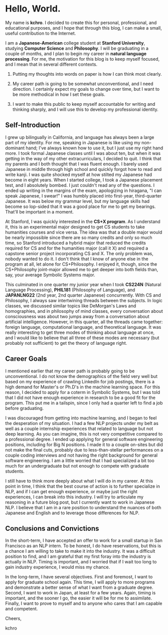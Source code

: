 # Hello, World.

My name is __kchro__. I decided to create this for personal, professional, and educational purposes, and I hope that through this blog, I can make a small, useful contribution to the Internet.

I am a __Japanese-American__ college student at __Stanford University__, studying __Computer Science__ and __Philosophy__. I will be graduating in a couple of months, and I plan to begin my career in __natural language processing__. For me, the motivation for this blog is to keep myself focused, and I mean that in several different contexts.

1) Putting my thoughts into words on paper is how I can think most clearly.

2) My career path is going to be somewhat unconventional, and I need direction. I certainly expect my goals to change over time, but I want to be more methodical in how I set these goals.

3) I want to make this public to keep myself accountable for writing and thinking sharply, and I will use this to develop my professional identity.

## Self-Introduction

I grew up bilingually in California, and language has always been a large part of my identity. For me, speaking in Japanese is like using my non-dominant hand; I've always known how to use it, but I just use my right hand more. I took formal Japanese classes until I was about ten, but when it was getting in the way of my other extracurriculars, I decided to quit. I think that my parents and I both thought that I was fluent enough. I barely used Japanese in middle through high school and quickly forgot how to read and write kanji. I was quite shocked myself at how stilted my Japanese had become in eight years. When I started college, I took a Japanese placement test, and I absolutely bombed. I just couldn't read any of the questions. I ended up writing in the margins of the exam, apologizing in hiragana, "I can speak Japanese, I swear!" I was humbly placed into first-year, third-quarter Japanese. It was below my grammar level, but my language skills had become so lop-sided that it was a good place for me to get my bearings. That'll be important in a moment.

At Stanford, I was quickly interested in the __CS+X program__. As I understand it, this is an experimental major designed to get CS students to take humanities courses and vice versa. The idea was that a double major would be nearly impossible since there are so many credits and only so much time, so Stanford introduced a hybrid major that reduced the credits required for CS and for the humanities major (call it X) and required a capstone senior project incorporating CS and X. The only problem was, nobody wanted to do it. I don't think that I know of anyone else in the program at all, let alone for CS+Philosophy. I enjoyed it, though, since the CS+Philosophy joint-major allowed me to get deeper into both fields than, say, your average Symbolic Systems major.

This culminated in one quarter my junior year when I took __CS224N__ (Natural Language Processing), __PHIL181__ (Philosophy of Language), and __JAPANLNG22__ (2nd year, 2nd quarter Japanese) concurrently. With CS and Philosophy, I always saw intertwining threads between the subjects. In logic classes, we discussed similar topics like DeMorgan's Laws and homographies, and in philosophy of mind classes, every conversation about consciousness was about two jumps away from a conversation about artificial intelligence. However, in this quarter, all the threads came together: foreign language, computational language, and theoretical language. It was really interesting to get three modes of thinking about language at once, and I would like to believe that all three of these modes are necessary (but probably not sufficient) to get the theory of language right.

## Career Goals

I mentioned earlier that my career path is probably going to be unconventional. I do not know the demographics of the field very well but based on my experience of crawling LinkedIn for job postings, there is a high demand for Master's or Ph.D's in the machine learning space. For this reason, I decided to apply for a coterm in Symbolic Systems, but I was told that I did not have enough experience in research to be a good fit for the program. This put me in a tailspin, since I only had a quarter left to find a job before graduating.

I was discouraged from getting into machine learning, and I began to feel the desperation of my situation. I had a few NLP projects under my belt as well as a couple internship experiences that related to language but not deep learning. As you can imagine, this is not very competitive compared to a professional degree. I ended up applying for general software engineering positions, including for Big N positions. I made it to a couple on-sites but did not make the final cuts, probably due to less-than-stellar performances on a couple coding interviews and not having the right background for general software engineering. I am a little worried that I had specialized a bit too much for an undergraduate but not enough to compete with graduate students.

I still have to think more deeply about what I will do in my career. At this point in time, I think that the best course of action is to further specialize in NLP, and if I can get enough experience, or maybe just the right experiences, I can break into this industry. I will try to articulate my reasoning in a future blog post, but I currently want to work in Japanese NLP. I believe that I am in a rare position to understand the nuances of both Japanese and English and to leverage those differences for NLP.

## Conclusions and Convictions

In the short-term, I have accepted an offer to work for a small startup in San Francisco as an NLP intern. To be honest, I do have reservations, but this is a chance I am willing to take to make it into the industry. It was a difficult position to find, and I am grateful that my first foray into the industry is actually in NLP. Timing is important, and I worried that if I wait too long to gain industry experience, I would miss my chance.

In the long-term, I have several objectives. First and foremost, I want to apply for graduate school again. This time, I will apply to more programs and demonstrate a better sense of what I want from a graduate degree. Second, I want to work in Japan, at least for a few years. Again, timing is important, and the sooner I go, the easier it will be for me to assimilate. Finally, I want to prove to myself and to anyone who cares that I am capable and competent.

Cheers,

kchro
